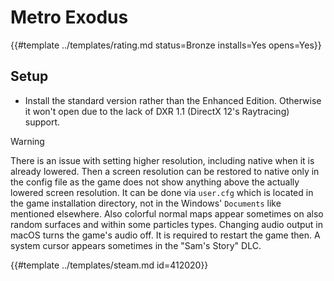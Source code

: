 # Metro Exodus
<!-- script:Aliases [] -->

{{#template ../templates/rating.md status=Bronze installs=Yes opens=Yes}}

## Setup

- Install the standard version rather than the Enhanced Edition. Otherwise it won't open due to the lack of DXR 1.1 (DirectX 12's Raytracing) support.

> [!WARNING]
> There is an issue with setting higher resolution, including native when it is already lowered. Then a screen resolution can be restored to native only in the config file as the game does not show anything above the actually lowered screen resolution. It can be done via `user.cfg` which is located in the game installation directory, not in the Windows' `Documents` like mentioned elsewhere. Also colorful normal maps appear sometimes on also random surfaces and within some particles types. Changing audio output in macOS turns the game's audio off. It is required to restart the game then. A system cursor appears sometimes in the "Sam's Story" DLC.

{{#template ../templates/steam.md id=412020}}
